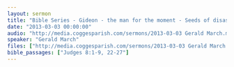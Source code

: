 ```yaml
---
layout: sermon
title: "Bible Series - Gideon - the man for the moment - Seeds of disaster."
date: "2013-03-03 00:00:00"
audio: "http://media.coggesparish.com/sermons/2013-03-03 Gerald March.mp3"
speaker: "Gerald March"
files: ["http://media.coggesparish.com/sermons/2013-03-03 Gerald March.pdf"]
bible_passages: ["Judges 8:1-9, 22-27"]
---
```

